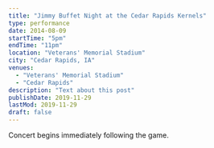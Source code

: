```yaml
---
title: "Jimmy Buffet Night at the Cedar Rapids Kernels"
type: performance
date: 2014-08-09
startTime: "5pm"
endTime: "11pm"
location: "Veterans' Memorial Stadium"
city: "Cedar Rapids, IA"
venues:
  - "Veterans' Memorial Stadium"
  - "Cedar Rapids"
description: "Text about this post"
publishDate: 2019-11-29
lastMod: 2019-11-29
draft: false
---
```


Concert begins immediately following the game.
